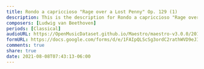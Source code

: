 ```yaml
---
title: Rondo a capriccioso "Rage over a Lost Penny" Op. 129 (1)
description: This is the description for Rondo a capriccioso "Rage over a Lost Penny" Op. 129 by Ludwig van Beethoven
composers: [Ludwig van Beethoven]
periods: [Classical]
audioURL: https://OpenMusicDataset.github.io/Maestro/maestro-v3.0.0/2018/MIDI-Unprocessed_Recital13-15_MID--AUDIO_14_R1_2018_wav--3.midi
formURL: https://docs.google.com/forms/d/e/1FAIpQLScSg3ordC2rathWVD9eJIFwEdHq574Lv5CdXBCJvPWrqw0Drg/viewform
comments: true
share: true
date: 2021-08-08T07:43:13-06:00
---
```

